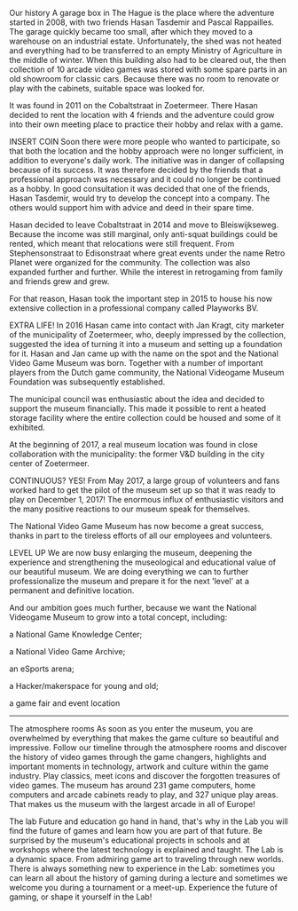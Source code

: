 Our history
A garage box in The Hague is the place where the adventure started in 2008, with two friends Hasan Tasdemir and Pascal Rappailles. The garage quickly became too small, after which they moved to a warehouse on an industrial estate. Unfortunately, the shed was not heated and everything had to be transferred to an empty Ministry of Agriculture in the middle of winter. When this building also had to be cleared out, the then collection of 10 arcade video games was stored with some spare parts in an old showroom for classic cars. Because there was no room to renovate or play with the cabinets, suitable space was looked for.

 

It was found in 2011 on the Cobaltstraat in Zoetermeer. There Hasan decided to rent the location with 4 friends and the adventure could grow into their own meeting place to practice their hobby and relax with a game.

INSERT COIN
Soon there were more people who wanted to participate, so that both the location and the hobby approach were no longer sufficient, in addition to everyone's daily work. The initiative was in danger of collapsing because of its success. It was therefore decided by the friends that a professional approach was necessary and it could no longer be continued as a hobby. In good consultation it was decided that one of the friends, Hasan Tasdemir, would try to develop the concept into a company. The others would support him with advice and deed in their spare time.

 

Hasan decided to leave Cobaltstraat in 2014 and move to Bleiswijkseweg. Because the income was still marginal, only anti-squat buildings could be rented, which meant that relocations were still frequent. From Stephensonstraat to Edisonstraat where great events under the name Retro Planet were organized for the community. The collection was also expanded further and further. While the interest in retrogaming from family and friends grew and grew.

 

For that reason, Hasan took the important step in 2015 to house his now extensive collection in a professional company called Playworks BV.​


EXTRA LIFE!
In 2016 Hasan came into contact with Jan Kragt, city marketer of the municipality of Zoetermeer, who, deeply impressed by the collection, suggested the idea of ​​turning it into a museum and setting up a foundation for it. Hasan and Jan came up with the name on the spot and the National Video Game Museum was born. Together with a number of important players from the Dutch game community, the National Videogame Museum Foundation was subsequently established.

 

The municipal council was enthusiastic about the idea and decided to support the museum financially. This made it possible to rent a heated storage facility where the entire collection could be housed and some of it exhibited.

 

At the beginning of 2017, a real museum location was found in close collaboration with the municipality: the former V&D building in the city center of Zoetermeer.


CONTINUOUS? YES!
From May 2017, a large group of volunteers and fans worked hard to get the pilot of the museum set up so that it was ready to play on December 1, 2017! The enormous influx of enthusiastic visitors and the many positive reactions to our museum speak for themselves.

 

The National Video Game Museum has now become a great success, thanks in part to the tireless efforts of all our employees and volunteers.​


LEVEL UP
We are now busy enlarging the museum, deepening the experience and strengthening the museological and educational value of our beautiful museum. We are doing everything we can to further professionalize the museum and prepare it for the next 'level' at a permanent and definitive location.

 

And our ambition goes much further, because we want the National Videogame Museum to grow into a total concept, including:

a National Game Knowledge Center;

a National Video Game Archive;

an eSports arena;

a Hacker/makerspace for young and old;

a game fair and event location



-------------------------------------------------------------

The atmosphere rooms
As soon as you enter the museum, you are overwhelmed by everything that makes the game culture so beautiful and impressive. Follow our timeline through the atmosphere rooms and discover the history of video games through the game changers, highlights and important moments in technology, artwork and culture within the game industry. Play classics, meet icons and discover the forgotten treasures of video games. The museum has around 231 game computers, home computers and arcade cabinets ready to play, and 327 unique play areas. That makes us the museum with the largest arcade in all of Europe!

The lab
Future and education go hand in hand, that's why in the Lab you will find the future of games and learn how you are part of that future. Be surprised by the museum's educational projects in schools and at workshops where the latest technology is explained and taught. The Lab is a dynamic space. From admiring game art to traveling through new worlds. There is always something new to experience in the Lab: sometimes you can learn all about the history of gaming during a lecture and sometimes we welcome you during a tournament or a meet-up. Experience the future of gaming, or shape it yourself in the Lab!